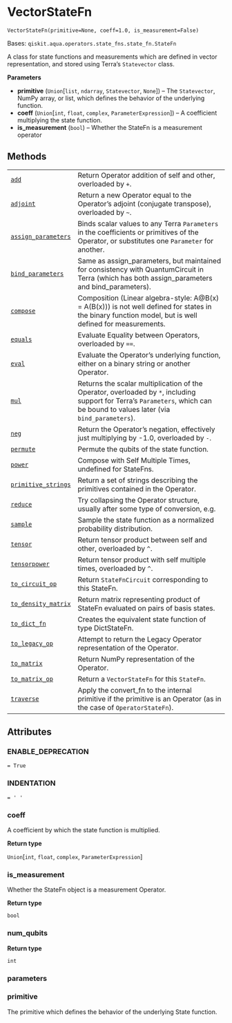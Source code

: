 # VectorStateFn

<span id="undefined" />

`VectorStateFn(primitive=None, coeff=1.0, is_measurement=False)`

Bases: `qiskit.aqua.operators.state_fns.state_fn.StateFn`

A class for state functions and measurements which are defined in vector representation, and stored using Terra’s `Statevector` class.

**Parameters**

*   **primitive** (`Union`\[`list`, `ndarray`, `Statevector`, `None`]) – The `Statevector`, NumPy array, or list, which defines the behavior of the underlying function.
*   **coeff** (`Union`\[`int`, `float`, `complex`, `ParameterExpression`]) – A coefficient multiplying the state function.
*   **is\_measurement** (`bool`) – Whether the StateFn is a measurement operator

## Methods

|                                                                                                                                                                                                                          |                                                                                                                                                                               |
| ------------------------------------------------------------------------------------------------------------------------------------------------------------------------------------------------------------------------ | ----------------------------------------------------------------------------------------------------------------------------------------------------------------------------- |
| [`add`](qiskit.aqua.operators.state_fns.VectorStateFn.add#qiskit.aqua.operators.state_fns.VectorStateFn.add "qiskit.aqua.operators.state_fns.VectorStateFn.add")                                                         | Return Operator addition of self and other, overloaded by `+`.                                                                                                                |
| [`adjoint`](qiskit.aqua.operators.state_fns.VectorStateFn.adjoint#qiskit.aqua.operators.state_fns.VectorStateFn.adjoint "qiskit.aqua.operators.state_fns.VectorStateFn.adjoint")                                         | Return a new Operator equal to the Operator’s adjoint (conjugate transpose), overloaded by `~`.                                                                               |
| [`assign_parameters`](qiskit.aqua.operators.state_fns.VectorStateFn.assign_parameters#qiskit.aqua.operators.state_fns.VectorStateFn.assign_parameters "qiskit.aqua.operators.state_fns.VectorStateFn.assign_parameters") | Binds scalar values to any Terra `Parameters` in the coefficients or primitives of the Operator, or substitutes one `Parameter` for another.                                  |
| [`bind_parameters`](qiskit.aqua.operators.state_fns.VectorStateFn.bind_parameters#qiskit.aqua.operators.state_fns.VectorStateFn.bind_parameters "qiskit.aqua.operators.state_fns.VectorStateFn.bind_parameters")         | Same as assign\_parameters, but maintained for consistency with QuantumCircuit in Terra (which has both assign\_parameters and bind\_parameters).                             |
| [`compose`](qiskit.aqua.operators.state_fns.VectorStateFn.compose#qiskit.aqua.operators.state_fns.VectorStateFn.compose "qiskit.aqua.operators.state_fns.VectorStateFn.compose")                                         | Composition (Linear algebra-style: A\@B(x) = A(B(x))) is not well defined for states in the binary function model, but is well defined for measurements.                      |
| [`equals`](qiskit.aqua.operators.state_fns.VectorStateFn.equals#qiskit.aqua.operators.state_fns.VectorStateFn.equals "qiskit.aqua.operators.state_fns.VectorStateFn.equals")                                             | Evaluate Equality between Operators, overloaded by `==`.                                                                                                                      |
| [`eval`](qiskit.aqua.operators.state_fns.VectorStateFn.eval#qiskit.aqua.operators.state_fns.VectorStateFn.eval "qiskit.aqua.operators.state_fns.VectorStateFn.eval")                                                     | Evaluate the Operator’s underlying function, either on a binary string or another Operator.                                                                                   |
| [`mul`](qiskit.aqua.operators.state_fns.VectorStateFn.mul#qiskit.aqua.operators.state_fns.VectorStateFn.mul "qiskit.aqua.operators.state_fns.VectorStateFn.mul")                                                         | Returns the scalar multiplication of the Operator, overloaded by `*`, including support for Terra’s `Parameters`, which can be bound to values later (via `bind_parameters`). |
| [`neg`](qiskit.aqua.operators.state_fns.VectorStateFn.neg#qiskit.aqua.operators.state_fns.VectorStateFn.neg "qiskit.aqua.operators.state_fns.VectorStateFn.neg")                                                         | Return the Operator’s negation, effectively just multiplying by -1.0, overloaded by `-`.                                                                                      |
| [`permute`](qiskit.aqua.operators.state_fns.VectorStateFn.permute#qiskit.aqua.operators.state_fns.VectorStateFn.permute "qiskit.aqua.operators.state_fns.VectorStateFn.permute")                                         | Permute the qubits of the state function.                                                                                                                                     |
| [`power`](qiskit.aqua.operators.state_fns.VectorStateFn.power#qiskit.aqua.operators.state_fns.VectorStateFn.power "qiskit.aqua.operators.state_fns.VectorStateFn.power")                                                 | Compose with Self Multiple Times, undefined for StateFns.                                                                                                                     |
| [`primitive_strings`](qiskit.aqua.operators.state_fns.VectorStateFn.primitive_strings#qiskit.aqua.operators.state_fns.VectorStateFn.primitive_strings "qiskit.aqua.operators.state_fns.VectorStateFn.primitive_strings") | Return a set of strings describing the primitives contained in the Operator.                                                                                                  |
| [`reduce`](qiskit.aqua.operators.state_fns.VectorStateFn.reduce#qiskit.aqua.operators.state_fns.VectorStateFn.reduce "qiskit.aqua.operators.state_fns.VectorStateFn.reduce")                                             | Try collapsing the Operator structure, usually after some type of conversion, e.g.                                                                                            |
| [`sample`](qiskit.aqua.operators.state_fns.VectorStateFn.sample#qiskit.aqua.operators.state_fns.VectorStateFn.sample "qiskit.aqua.operators.state_fns.VectorStateFn.sample")                                             | Sample the state function as a normalized probability distribution.                                                                                                           |
| [`tensor`](qiskit.aqua.operators.state_fns.VectorStateFn.tensor#qiskit.aqua.operators.state_fns.VectorStateFn.tensor "qiskit.aqua.operators.state_fns.VectorStateFn.tensor")                                             | Return tensor product between self and other, overloaded by `^`.                                                                                                              |
| [`tensorpower`](qiskit.aqua.operators.state_fns.VectorStateFn.tensorpower#qiskit.aqua.operators.state_fns.VectorStateFn.tensorpower "qiskit.aqua.operators.state_fns.VectorStateFn.tensorpower")                         | Return tensor product with self multiple times, overloaded by `^`.                                                                                                            |
| [`to_circuit_op`](qiskit.aqua.operators.state_fns.VectorStateFn.to_circuit_op#qiskit.aqua.operators.state_fns.VectorStateFn.to_circuit_op "qiskit.aqua.operators.state_fns.VectorStateFn.to_circuit_op")                 | Return `StateFnCircuit` corresponding to this StateFn.                                                                                                                        |
| [`to_density_matrix`](qiskit.aqua.operators.state_fns.VectorStateFn.to_density_matrix#qiskit.aqua.operators.state_fns.VectorStateFn.to_density_matrix "qiskit.aqua.operators.state_fns.VectorStateFn.to_density_matrix") | Return matrix representing product of StateFn evaluated on pairs of basis states.                                                                                             |
| [`to_dict_fn`](qiskit.aqua.operators.state_fns.VectorStateFn.to_dict_fn#qiskit.aqua.operators.state_fns.VectorStateFn.to_dict_fn "qiskit.aqua.operators.state_fns.VectorStateFn.to_dict_fn")                             | Creates the equivalent state function of type DictStateFn.                                                                                                                    |
| [`to_legacy_op`](qiskit.aqua.operators.state_fns.VectorStateFn.to_legacy_op#qiskit.aqua.operators.state_fns.VectorStateFn.to_legacy_op "qiskit.aqua.operators.state_fns.VectorStateFn.to_legacy_op")                     | Attempt to return the Legacy Operator representation of the Operator.                                                                                                         |
| [`to_matrix`](qiskit.aqua.operators.state_fns.VectorStateFn.to_matrix#qiskit.aqua.operators.state_fns.VectorStateFn.to_matrix "qiskit.aqua.operators.state_fns.VectorStateFn.to_matrix")                                 | Return NumPy representation of the Operator.                                                                                                                                  |
| [`to_matrix_op`](qiskit.aqua.operators.state_fns.VectorStateFn.to_matrix_op#qiskit.aqua.operators.state_fns.VectorStateFn.to_matrix_op "qiskit.aqua.operators.state_fns.VectorStateFn.to_matrix_op")                     | Return a `VectorStateFn` for this `StateFn`.                                                                                                                                  |
| [`traverse`](qiskit.aqua.operators.state_fns.VectorStateFn.traverse#qiskit.aqua.operators.state_fns.VectorStateFn.traverse "qiskit.aqua.operators.state_fns.VectorStateFn.traverse")                                     | Apply the convert\_fn to the internal primitive if the primitive is an Operator (as in the case of `OperatorStateFn`).                                                        |

## Attributes

<span id="undefined" />

### ENABLE\_DEPRECATION

`= True`

<span id="undefined" />

### INDENTATION

`= ' '`

<span id="undefined" />

### coeff

A coefficient by which the state function is multiplied.

**Return type**

`Union`\[`int`, `float`, `complex`, `ParameterExpression`]

<span id="undefined" />

### is\_measurement

Whether the StateFn object is a measurement Operator.

**Return type**

`bool`

<span id="undefined" />

### num\_qubits

**Return type**

`int`

<span id="undefined" />

### parameters

<span id="undefined" />

### primitive

The primitive which defines the behavior of the underlying State function.
